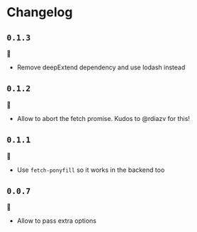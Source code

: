 # Changelog

## `0.1.3`

:bug:

  - Remove deepExtend dependency and use lodash instead

## `0.1.2`

:tophat:

  - Allow to abort the fetch promise. Kudos to @rdiazv for this!

## `0.1.1`

:tophat:

  - Use `fetch-ponyfill` so it works in the backend too

## `0.0.7`

:tophat:

  - Allow to pass extra options
